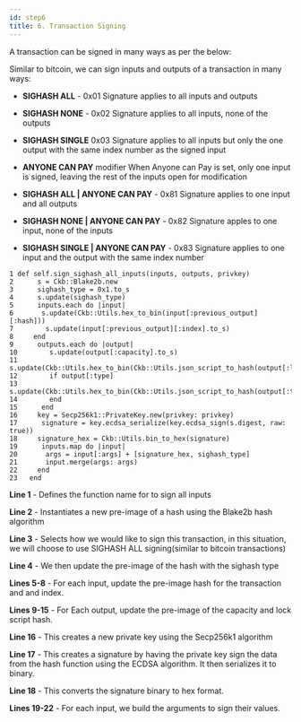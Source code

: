 ```yaml
---
id: step6
title: 6. Transaction Signing
---
```


A transaction can be signed in many ways as per the below:  

Similar to bitcoin, we can sign inputs and outputs of a transaction in many ways:

* __SIGHASH ALL__  - 0x01
Signature applies to all inputs and outputs

* __SIGHASH NONE__ -  0x02
Signature applies to all inputs, none of the outputs

* __SIGHASH SINGLE__  0x03
Signature applies to all inputs but only the one output with the same index number as the signed input

* __ANYONE CAN PAY__ modifier
When Anyone can Pay is set, only one input is signed, leaving the rest of the inputs open for modification

* __SIGHASH ALL | ANYONE CAN PAY__ - 0x81
Signature applies to one input and all outputs

* __SIGHASH NONE | ANYONE CAN PAY__ - 0x82
Signature apples to one input, none of the inputs

* __SIGHASH SINGLE | ANYONE CAN PAY__ - 0x83
Signature applies to one input and the output with the same index number


```
1 def self.sign_sighash_all_inputs(inputs, outputs, privkey)
2      s = Ckb::Blake2b.new
3      sighash_type = 0x1.to_s
4      s.update(sighash_type)
5      inputs.each do |input|
6       s.update(Ckb::Utils.hex_to_bin(input[:previous_output][:hash]))
7        s.update(input[:previous_output][:index].to_s)
8     end
9      outputs.each do |output|
10        s.update(output[:capacity].to_s)
11        s.update(Ckb::Utils.hex_to_bin(Ckb::Utils.json_script_to_hash(output[:lock])))
12        if output[:type]
13         s.update(Ckb::Utils.hex_to_bin(Ckb::Utils.json_script_to_hash(output[:type])))
14        end
15      end
16     key = Secp256k1::PrivateKey.new(privkey: privkey)
17      signature = key.ecdsa_serialize(key.ecdsa_sign(s.digest, raw: true))
18     signature_hex = Ckb::Utils.bin_to_hex(signature)
19      inputs.map do |input|
20       args = input[:args] + [signature_hex, sighash_type]
21       input.merge(args: args)
22     end
23   end
```

__Line 1__ - Defines the function name for to sign all inputs

__Line 2__ - Instantiates a new pre-image of a hash using the Blake2b hash algorithm

__Line 3__ - Selects how we would like to sign this transaction, in this situation, we will choose to use SIGHASH ALL signing(similar to bitcoin transactions)

__Line 4__ - We then update the pre-image of the hash with the sighash type

__Lines 5-8__ - For each input, update the pre-image hash for the transaction and and index.

__Lines 9-15__ - For Each output, update the pre-image of the capacity and lock script hash.

__Line 16__ - This creates a new private key using the Secp256k1 algorithm

__Line 17__ - This creates a signature by having the private key sign the data from the hash function using the ECDSA algorithm. It then serializes it to binary.

__Line 18__ - This converts the signature binary to hex format.

__Lines 19-22__ -  For each input, we build the arguments to sign their values.
